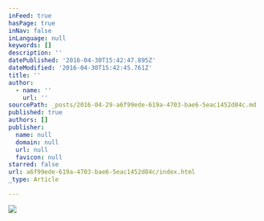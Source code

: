 ```yaml
---
inFeed: true
hasPage: true
inNav: false
inLanguage: null
keywords: []
description: ''
datePublished: '2016-04-30T15:42:47.895Z'
dateModified: '2016-04-30T15:42:45.761Z'
title: ''
author:
  - name: ''
    url: ''
sourcePath: _posts/2016-04-29-a6f99ede-619a-4703-bae6-5eac1452d84c.md
published: true
authors: []
publisher:
  name: null
  domain: null
  url: null
  favicon: null
starred: false
url: a6f99ede-619a-4703-bae6-5eac1452d84c/index.html
_type: Article

---
```

![](https://s3-us-west-2.amazonaws.com/the-grid-img/p/edac54c22dbb38b7b15471c2262703cebf9182e5.jpg)